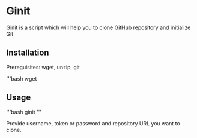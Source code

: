 # Ginit


Ginit is a script which will help you to clone GitHub repository and initialize Git

## Installation

Prereguisites: wget, unzip, git 

'''bash
wget

## Usage 

'''bash
ginit
'''

Provide username, token or password and repository URL you want to clone.
